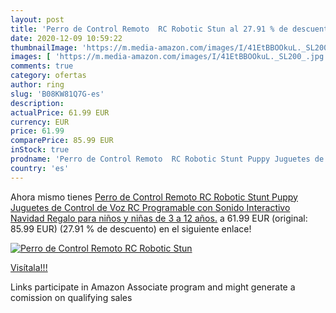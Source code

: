 ```yaml
---
layout: post
title: 'Perro de Control Remoto  RC Robotic Stun al 27.91 % de descuento'
date: 2020-12-09 10:59:22
thumbnailImage: 'https://m.media-amazon.com/images/I/41EtBBOOkuL._SL200_.jpg'
images: [ 'https://m.media-amazon.com/images/I/41EtBBOOkuL._SL200_.jpg' ]
comments: true
category: ofertas
author: ring
slug: 'B08KW81Q7G-es'
description:
actualPrice: 61.99 EUR
currency: EUR
price: 61.99
comparePrice: 85.99 EUR
inStock: true
prodname: 'Perro de Control Remoto  RC Robotic Stunt Puppy Juguetes de Control de Voz  RC Programable con Sonido Interactivo Navidad Regalo para niños y niñas de 3 a 12 años.'
country: 'es'
---
```


Ahora mismo tienes [Perro de Control Remoto  RC Robotic Stunt Puppy Juguetes de Control de Voz  RC Programable con Sonido Interactivo Navidad Regalo para niños y niñas de 3 a 12 años.](https://www.amazon.es/dp/B08KW81Q7G/?tag=tolees-21) a 61.99 EUR (original: 85.99 EUR) (27.91 %  de descuento) en el siguiente enlace!

[![Perro de Control Remoto  RC Robotic Stun](https://m.media-amazon.com/images/I/41EtBBOOkuL._SL200_.jpg)](https://www.amazon.es/dp/B08KW81Q7G/?tag=tolees-21)

[Visítala!!!](https://www.amazon.es/dp/B08KW81Q7G/?tag=tolees-21)

Links participate in Amazon Associate program and might generate a comission on qualifying sales
